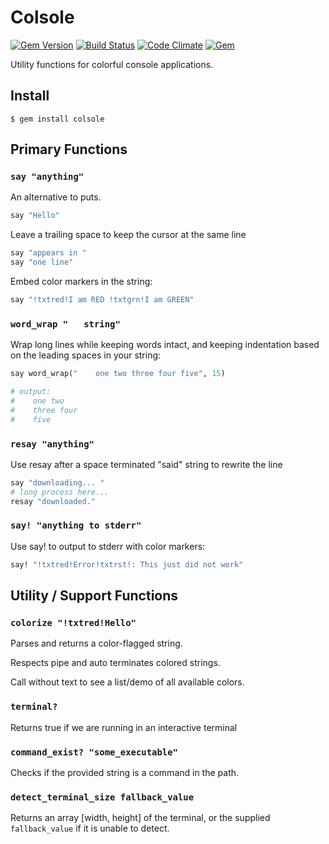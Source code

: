 Colsole
=======

[![Gem Version](https://badge.fury.io/rb/colsole.svg)](http://badge.fury.io/rb/colsole)
[![Build Status](https://travis-ci.org/DannyBen/colsole.svg?branch=master)](https://travis-ci.org/DannyBen/colsole)
[![Code Climate](https://codeclimate.com/github/DannyBen/colsole/badges/gpa.svg)](https://codeclimate.com/github/DannyBen/colsole)
[![Gem](https://img.shields.io/gem/dt/colsole.svg)](https://rubygems.org/gems/colsole)


Utility functions for colorful console applications.

## Install

	$ gem install colsole

## Primary Functions

### `say "anything"`

An alternative to puts.

```ruby
say "Hello"
```

Leave a trailing space to keep the cursor at the same line

```ruby
say "appears in "
say "one line"
```

Embed color markers in the string:

```ruby
say "!txtred!I am RED !txtgrn!I am GREEN"
```

### `word_wrap "   string"`

Wrap long lines while keeping words intact, and keeping 
indentation based on the leading spaces in your string:

```ruby
say word_wrap("    one two three four five", 15)

# output:
#    one two
#    three four
#    five
```


### `resay "anything"`

Use resay after a space terminated "said" string to rewrite the line

```ruby
say "downloading... "
# long process here...
resay "downloaded."
```


### `say! "anything to stderr"`

Use say! to output to stderr with color markers:

```ruby
say! "!txtred!Error!txtrst!: This just did not work"
```

## Utility / Support Functions

### `colorize "!txtred!Hello"`

Parses and returns a color-flagged string.

Respects pipe and auto terminates colored strings.
	
Call without text to see a list/demo of all available colors.
	

### `terminal?`

Returns true if we are running in an interactive terminal

### `command_exist? "some_executable"`

Checks if the provided string is a command in the path.

### `detect_terminal_size fallback_value`

Returns an array [width, height] of the terminal, or the supplied 
`fallback_value` if it is unable to detect.

